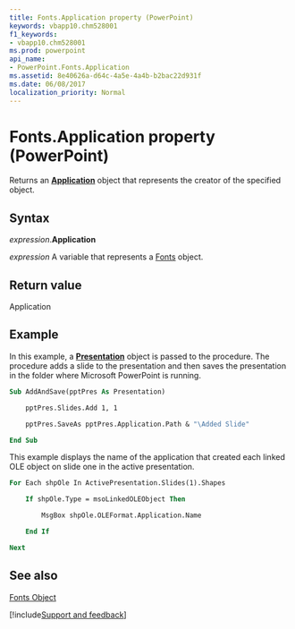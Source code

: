 ```yaml
---
title: Fonts.Application property (PowerPoint)
keywords: vbapp10.chm528001
f1_keywords:
- vbapp10.chm528001
ms.prod: powerpoint
api_name:
- PowerPoint.Fonts.Application
ms.assetid: 8e40626a-d64c-4a5e-4a4b-b2bac22d931f
ms.date: 06/08/2017
localization_priority: Normal
---
```



# Fonts.Application property (PowerPoint)

Returns an  **[Application](PowerPoint.Application.md)** object that represents the creator of the specified object.


## Syntax

_expression_.**Application**

_expression_ A variable that represents a [Fonts](PowerPoint.Fonts.md) object.


## Return value

Application


## Example

In this example, a  **[Presentation](PowerPoint.Presentation.md)** object is passed to the procedure. The procedure adds a slide to the presentation and then saves the presentation in the folder where Microsoft PowerPoint is running.


```vb
Sub AddAndSave(pptPres As Presentation)

    pptPres.Slides.Add 1, 1

    pptPres.SaveAs pptPres.Application.Path & "\Added Slide"

End Sub
```

This example displays the name of the application that created each linked OLE object on slide one in the active presentation.




```vb
For Each shpOle In ActivePresentation.Slides(1).Shapes

    If shpOle.Type = msoLinkedOLEObject Then

        MsgBox shpOle.OLEFormat.Application.Name

    End If

Next
```


## See also


[Fonts Object](PowerPoint.Fonts.md)

[!include[Support and feedback](~/includes/feedback-boilerplate.md)]